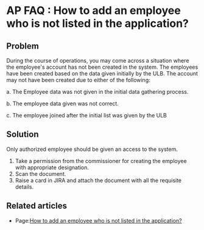 # AP FAQ : How to add an employee who is not listed in the application?

## Problem <a id="Howtoaddanemployeewhoisnotlistedintheapplication?-Problem"></a>

During the course of operations, you may come across a situation where the employee's account has not been created in the system. The employees have been created based on the data given initially by the ULB. The account may not have been created due to either of the following:

 a. The Employee data was not given in the initial data gathering process.

b. The employee data given was not correct.

c. The employee joined after the initial list was given by the ULB

## Solution <a id="Howtoaddanemployeewhoisnotlistedintheapplication?-Solution"></a>

Only authorized employee should be given an access to the system.   

1. Take a permission from the commissioner for creating the employee with appropriate designation.
2. Scan the document.
3. Raise a card in JIRA and attach the document with all the requisite details.

## Related articles <a id="Howtoaddanemployeewhoisnotlistedintheapplication?-Relatedarticles"></a>

* Page:[How to add an employee who is not listed in the application?](https://digit-discuss.atlassian.net/wiki/spaces/EUF/pages/48758804/How+to+add+an+employee+who+is+not+listed+in+the+application)

